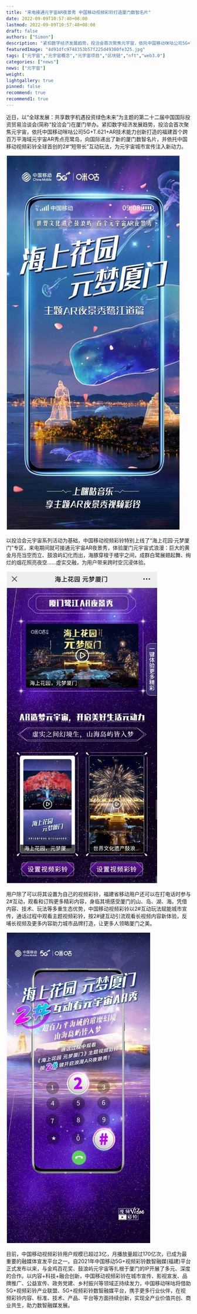 ```yaml
---
title: "来电接通元宇宙AR夜景秀 中国移动视频彩铃打造厦门数智名片"
date: 2022-09-09T10:57:40+08:00
lastmod: 2022-09-09T10:57:40+08:00
draft: false
authors: ["Simon"]
description: "紧扣数字经济发展趋势，投洽会首次聚焦元宇宙，依托中国移动咪咕公司5G+T.621+AR技术能力创新打造的福建首个跨百万平海域元宇宙AR秀点亮鹭岛，向国际递出了新的厦门数智名片。"
featuredImage: "4d91dfc9748353b57f225d49300fe325.jpg"
tags: ["元宇宙","元宇宙概念","元宇宙项目","区块链","nft","web3.0"]
categories: ["news"]
news: ["元宇宙"]
weight: 
lightgallery: true
pinned: false
recommend: true
recommend1: true
---
```


近日，以“全球发展：共享数字机遇投资绿色未来”为主题的第二十二届中国国际投资贸易洽谈会(简称“投洽会”)在厦门举办。紧扣数字经济发展趋势，投洽会首次聚焦元宇宙，依托中国移动咪咕公司5G+T.621+AR技术能力创新打造的福建首个跨百万平海域元宇宙AR秀点亮鹭岛，向国际递出了新的厦门数智名片，并依托中国移动视频彩铃全球首创的2#“短带长”互动玩法，为元宇宙城市宣传注入新动力。

![配图](641.jpg)

以投洽会元宇宙系列活动为基础，中国移动视频彩铃特别上线了“海上花园·元梦厦门”专区，来电期间就可接通元宇宙AR夜景秀，体验厦门元宇宙式浪漫：巨大的黄金月亮当空而立、鼓浪屿幻化而出，海豚穿梭于楼宇之间，成群白鹭展翅起舞、绚烂的烟花照亮夜空……虚实交融，为用户带来跨时空沉浸体验。

![配图](6411.jpg)

用户除了可以将其设置为自己的视频彩铃，福建省移动用户还可以在打电话时参与2#互动，观看和订购更多精彩内容，身临其境感受厦门的山、岛、湖、海。凭借内容、技术、玩法等多重生态优势，中国移动视频彩铃以2#互动玩法赋能城市宣传，通话过程中观看主题视频彩铃，按2#键互动引流观看长视频内容新体验，反哺长视频及更多内容助力城市品牌打造，让更多人领略厦门之美。

![配图](6412.jpg)

目前，中国移动视频彩铃用户规模已超过3亿，月播放量超过170亿次，已成为最重要的融媒体宣发平台之一。自2021年中国移动5G+视频彩铃数智融媒(福建)平台正式发布以来，与金鸡百花奖、鼓浪屿元宇宙等扎根于厦门的IP开展了多元、深度的合作。以内容+科技+融合创新，中国移动视频彩铃在城市宣传、影视宣发、品牌推广、公益宣传、政务党建、乡村振兴等领域正持续发力，中国移动咪咕将借助5G+视频彩铃产业联盟、5G+视频彩铃数智融媒平台，携手更多行业伙伴，在视频彩铃内容、标准、技术、产品、平台等方面持续创新，实现全产业价值共创、商业共生，助力数智融媒发展。